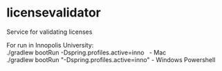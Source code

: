 # licensevalidator
Service for validating licenses

For run in Innopolis University: <br />
./gradlew bootRun -Dspring.profiles.active=inno  &nbsp;&nbsp;- Mac <br />
./gradlew bootRun "-Dspring.profiles.active=inno" - Windows Powershell
